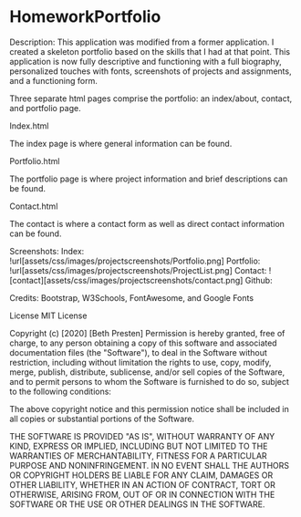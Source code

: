 # HomeworkPortfolio

Description:
This application was modified from a former application. I created a skeleton portfolio based on the skills that I had at that point. This application is now fully descriptive and functioning with a full biography, personalized touches with fonts, screenshots of projects and assignments, and a functioning form.

Three separate html pages comprise the portfolio: an index/about, contact, and portfolio page.

Index.html

The index page is where general information can be found.

Portfolio.html

The portfolio page is where project information and brief descriptions can be found.

Contact.html

The contact is where a contact form as well as direct contact information can be found.

Screenshots:
Index: !url[assets/css/images/projectscreenshots/Portfolio.png]
Portfolio: !url[assets/css/images/projectscreenshots/ProjectList.png]
Contact: ![contact][assets/css/images/projectscreenshots/contact.png]
Github:

Credits: Bootstrap, W3Schools, FontAwesome, and Google Fonts

License
MIT License

Copyright (c) [2020] [Beth Presten]
Permission is hereby granted, free of charge, to any person obtaining a copy of this software and associated documentation files (the "Software"), to deal in the Software without restriction, including without limitation the rights to use, copy, modify, merge, publish, distribute, sublicense, and/or sell copies of the Software, and to permit persons to whom the Software is furnished to do so, subject to the following conditions:

The above copyright notice and this permission notice shall be included in all copies or substantial portions of the Software.

THE SOFTWARE IS PROVIDED "AS IS", WITHOUT WARRANTY OF ANY KIND, EXPRESS OR IMPLIED, INCLUDING BUT NOT LIMITED TO THE WARRANTIES OF MERCHANTABILITY, FITNESS FOR A PARTICULAR PURPOSE AND NONINFRINGEMENT. IN NO EVENT SHALL THE AUTHORS OR COPYRIGHT HOLDERS BE LIABLE FOR ANY CLAIM, DAMAGES OR OTHER LIABILITY, WHETHER IN AN ACTION OF CONTRACT, TORT OR OTHERWISE, ARISING FROM, OUT OF OR IN CONNECTION WITH THE SOFTWARE OR THE USE OR OTHER DEALINGS IN THE SOFTWARE.
